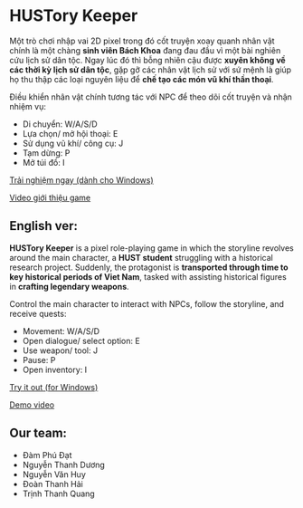 # HUSTory Keeper
Một trò chơi nhập vai 2D pixel trong đó cốt truyện xoay quanh nhân vật chính là một chàng **sinh viên Bách Khoa** đang đau đầu vì một bài nghiên cứu lịch sử dân tộc. Ngay lúc đó thì bỗng nhiên cậu được **xuyên không về các thời kỳ lịch sử dân tộc**, gặp gỡ các nhân vật lịch sử với sứ mệnh là giúp họ thu thập các loại nguyên liệu để **chế tạo các món vũ khí thần thoại**.

Điều khiển nhân vật chính tương tác với NPC để theo dõi cốt truyện và nhận nhiệm vụ:

+ Di chuyển: W/A/S/D
+ Lựa chọn/ mở hội thoại: E
+ Sử dụng vũ khí/ công cụ: J
+ Tạm dừng: P
+ Mở túi đồ: I

[Trải nghiệm ngay (dành cho Windows)](https://lazycatgame.itch.io/hustory-keeper)

[Video giới thiệu game](https://www.youtube.com/watch?v=2tFICXGv_eY)


## English ver:

**HUSTory Keeper** is a pixel role-playing game in which the storyline revolves around the main character, a **HUST student** struggling with a historical research project. Suddenly, the protagonist is **transported through time to key historical periods of Viet Nam**, tasked with assisting historical figures in **crafting legendary weapons**.

Control the main character to interact with NPCs, follow the storyline, and receive quests:

+ Movement: W/A/S/D
+ Open dialogue/ select option: E
+ Use weapon/ tool: J
+ Pause: P
+ Open inventory: I

[Try it out (for Windows)](https://lazycatgame.itch.io/hustory-keeper)

[Demo video](https://www.youtube.com/watch?v=2tFICXGv_eY)


## Our team:

+ Đàm Phú Đạt
+ Nguyễn Thanh Dương
+ Nguyễn Văn Huy
+ Đoàn Thanh Hải
+ Trịnh Thanh Quang
